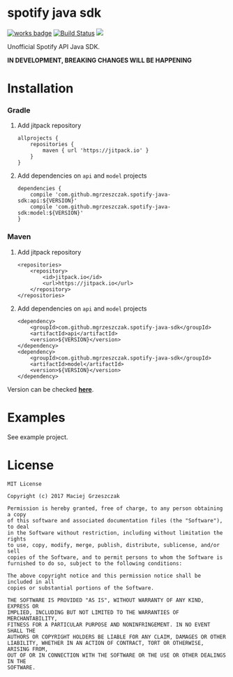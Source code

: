# spotify java sdk

[![works badge](https://cdn.rawgit.com/nikku/works-on-my-machine/v0.2.0/badge.svg)](https://github.com/nikku/works-on-my-machine)
[![Build Status](https://travis-ci.org/mgrzeszczak/spotify-java-sdk.png)](https://travis-ci.org/mgrzeszczak/spotify-java-sdk)
[![](https://jitpack.io/v/mgrzeszczak/spotify-java-sdk.svg)](https://jitpack.io/#mgrzeszczak/spotify-java-sdk)

Unofficial Spotify API Java SDK.

__IN DEVELOPMENT, BREAKING CHANGES WILL BE HAPPENING__

# Installation

### Gradle
1. Add jitpack repository
    ```
    allprojects {
        repositories {
            maven { url 'https://jitpack.io' }
        }
    }
    ```
2. Add dependencies on `api` and `model` projects
    ```
    dependencies {
        compile 'com.github.mgrzeszczak.spotify-java-sdk:api:${VERSION}'
        compile 'com.github.mgrzeszczak.spotify-java-sdk:model:${VERSION}'
    }
    ```

### Maven
1. Add jitpack repository
    ```
    <repositories>
        <repository>
            <id>jitpack.io</id>
            <url>https://jitpack.io</url>
        </repository>
    </repositories>
    ```
2. Add dependencies on `api` and `model` projects
    ```
    <dependency>
        <groupId>com.github.mgrzeszczak.spotify-java-sdk</groupId>
        <artifactId>api</artifactId>
        <version>${VERSION}</version>
    </dependency>
    <dependency>
        <groupId>com.github.mgrzeszczak.spotify-java-sdk</groupId>
        <artifactId>model</artifactId>
        <version>${VERSION}</version>
    </dependency>
    ```

Version can be checked [__here__](https://jitpack.io/#mgrzeszczak/spotify-java-sdk).


# Examples

See example project.

# License
```
MIT License

Copyright (c) 2017 Maciej Grzeszczak

Permission is hereby granted, free of charge, to any person obtaining a copy
of this software and associated documentation files (the "Software"), to deal
in the Software without restriction, including without limitation the rights
to use, copy, modify, merge, publish, distribute, sublicense, and/or sell
copies of the Software, and to permit persons to whom the Software is
furnished to do so, subject to the following conditions:

The above copyright notice and this permission notice shall be included in all
copies or substantial portions of the Software.

THE SOFTWARE IS PROVIDED "AS IS", WITHOUT WARRANTY OF ANY KIND, EXPRESS OR
IMPLIED, INCLUDING BUT NOT LIMITED TO THE WARRANTIES OF MERCHANTABILITY,
FITNESS FOR A PARTICULAR PURPOSE AND NONINFRINGEMENT. IN NO EVENT SHALL THE
AUTHORS OR COPYRIGHT HOLDERS BE LIABLE FOR ANY CLAIM, DAMAGES OR OTHER
LIABILITY, WHETHER IN AN ACTION OF CONTRACT, TORT OR OTHERWISE, ARISING FROM,
OUT OF OR IN CONNECTION WITH THE SOFTWARE OR THE USE OR OTHER DEALINGS IN THE
SOFTWARE.
```